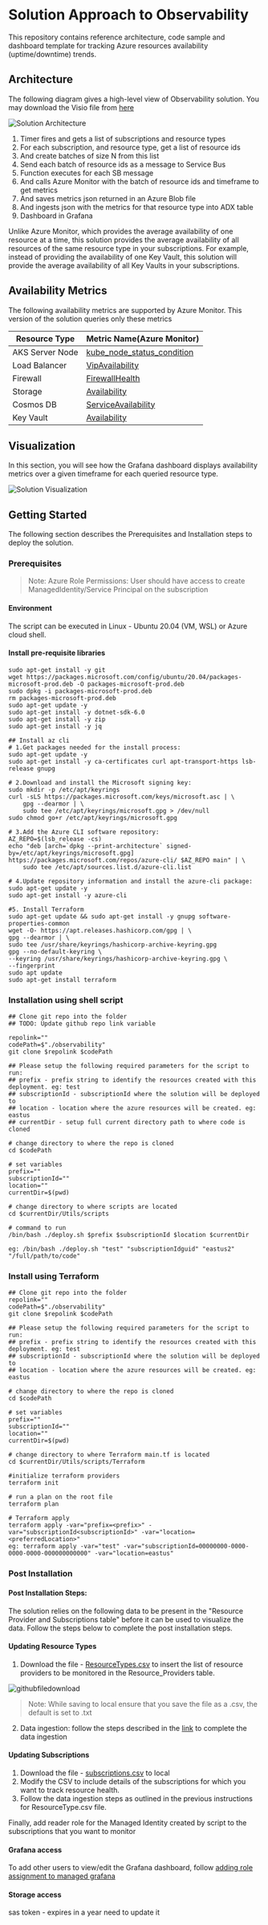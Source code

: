 # Solution Approach to Observability

This repository contains reference architecture, code sample and dashboard template for tracking Azure resources availability (uptime/downtime) trends.

## Architecture

The following diagram gives a high-level view of Observability solution. You may download the Visio file from [here](Images/architecture-raw.vsdx)

![Solution Architecture](Images/architecture.png)

1. Timer fires and gets a list of subscriptions and resource types 
2. For each subscription, and resource type, get a list of resource ids
3. And create batches of size N from this list
4. Send each batch of resource ids as a message to Service Bus
5. Function executes for each SB message
6. And calls Azure Monitor with the batch of resource ids and timeframe to get metrics
7. And saves metrics json returned in an Azure Blob file
8. And ingests json with the metrics for that resource type into ADX table
9. Dashboard in Grafana

Unlike Azure Monitor, which provides the average availability of one resource at a time, this solution provides the average availability of all resources of the same resource type in your subscriptions. For example, instead of providing the availability of one Key Vault, this solution will provide the average availability of all Key Vaults in your subscriptions.

## Availability Metrics

The following availability metrics are supported by Azure Monitor. This version of the solution queries only these metrics

| Resource Type   | Metric Name(Azure Monitor)                                                                                                                  |
|--------------- |---------------------------------------------------------------------------------------------------------------------------------------------- |
| AKS Server Node  | [kube_node_status_condition](https://learn.microsoft.com/en-us/azure/azure-monitor/essentials/metrics-supported#microsoftcontainerservicemanagedclusters)    |
| Load Balancer   | [VipAvailability](https://learn.microsoft.com/en-us/azure/azure-monitor/essentials/metrics-supported#microsoftnetworkloadbalancers)            |
| Firewall       | [FirewallHealth](https://learn.microsoft.com/en-us/azure/azure-monitor/essentials/metrics-supported#microsoftnetworkazurefirewalls)            |
| Storage        | [Availability](https://learn.microsoft.com/en-us/azure/azure-monitor/essentials/metrics-supported#microsoftclassicstoragestorageaccounts)      |
| Cosmos DB       | [ServiceAvailability](https://learn.microsoft.com/en-us/azure/azure-monitor/essentials/metrics-supported#microsoftdocumentdbdatabaseaccounts)  |
| Key Vault       | [Availability](https://learn.microsoft.com/en-us/azure/azure-monitor/essentials/metrics-supported#microsoftkeyvaultvaults)                     |

## Visualization

In this section, you will see how the Grafana dashboard displays availability metrics over a given timeframe for each queried resource type.

![Solution Visualization](Images/visualization.png)

## Getting Started

The following section describes the Prerequisites and Installation steps to deploy the solution.

### Prerequisites

> Note: Azure Role Permissions: User should have access to create ManagedIdentity/Service Principal on the subscription

#### Environment

The script can be executed in Linux - Ubuntu 20.04 (VM, WSL) or Azure cloud shell.

#### Install pre-requisite libraries

```sudo apt-get update -y
sudo apt-get install -y git
wget https://packages.microsoft.com/config/ubuntu/20.04/packages-microsoft-prod.deb -O packages-microsoft-prod.deb
sudo dpkg -i packages-microsoft-prod.deb
rm packages-microsoft-prod.deb
sudo apt-get update -y
sudo apt-get install -y dotnet-sdk-6.0
sudo apt-get install -y zip
sudo apt-get install -y jq

## Install az cli
# 1.Get packages needed for the install process:
sudo apt-get update -y
sudo apt-get install -y ca-certificates curl apt-transport-https lsb-release gnupg

# 2.Download and install the Microsoft signing key:
sudo mkdir -p /etc/apt/keyrings
curl -sLS https://packages.microsoft.com/keys/microsoft.asc | \
    gpg --dearmor | \
    sudo tee /etc/apt/keyrings/microsoft.gpg > /dev/null
sudo chmod go+r /etc/apt/keyrings/microsoft.gpg

# 3.Add the Azure CLI software repository:
AZ_REPO=$(lsb_release -cs)
echo "deb [arch=`dpkg --print-architecture` signed-by=/etc/apt/keyrings/microsoft.gpg] https://packages.microsoft.com/repos/azure-cli/ $AZ_REPO main" | \
    sudo tee /etc/apt/sources.list.d/azure-cli.list

# 4.Update repository information and install the azure-cli package:
sudo apt-get update -y
sudo apt-get install -y azure-cli

#5. Install Terraform
sudo apt-get update && sudo apt-get install -y gnupg software-properties-common
wget -O- https://apt.releases.hashicorp.com/gpg | \
gpg --dearmor | \
sudo tee /usr/share/keyrings/hashicorp-archive-keyring.gpg
gpg --no-default-keyring \
--keyring /usr/share/keyrings/hashicorp-archive-keyring.gpg \
--fingerprint
sudo apt update
sudo apt-get install terraform
```

### Installation using shell script
```
## Clone git repo into the folder
## TODO: Update github repo link variable

repolink=""
codePath=$"./observability"
git clone $repolink $codePath

## Please setup the following required parameters for the script to run:
## prefix - prefix string to identify the resources created with this deployment. eg: test
## subscriptionId - subscriptionId where the solution will be deployed to
## location - location where the azure resources will be created. eg: eastus
## currentDir - setup full current directory path to where code is cloned

# change directory to where the repo is cloned
cd $codePath

# set variables
prefix=""
subscriptionId=""
location=""
currentDir=$(pwd)

# change directory to where scripts are located
cd $currentDir/Utils/scripts

# command to run
/bin/bash ./deploy.sh $prefix $subscriptionId $location $currentDir

eg: /bin/bash ./deploy.sh "test" "subscriptionIdguid" "eastus2" "/full/path/to/code"
```

### Install using Terraform

```
## Clone git repo into the folder
repolink=""
codePath=$"./observability"
git clone $repolink $codePath

## Please setup the following required parameters for the script to run:
## prefix - prefix string to identify the resources created with this deployment. eg: test
## subscriptionId - subscriptionId where the solution will be deployed to
## location - location where the azure resources will be created. eg: eastus

# change directory to where the repo is cloned
cd $codePath

# set variables
prefix=""
subscriptionId=""
location=""
currentDir=$(pwd)

# change directory to where Terraform main.tf is located
cd $currentDir/Utils/scripts/Terraform

#initialize terraform providers
terraform init

# run a plan on the root file
terraform plan

# Terraform apply
terraform apply -var="prefix=<prefix>" -var="subscriptionId<subscriptionId>" -var="location=<preferredLocation>"
eg: terraform apply -var="test" -var="subscriptionId=00000000-0000-0000-0000-000000000000" -var="location=eastus"
```
### Post Installation
#### Post Installation Steps:

The solution relies on the following data to be present in the "Resource Provider and Subscriptions table" before it can be used to visualize the data. Follow the steps below to complete the post installation steps.

#### Updating Resource Types

1. Download the file - [ResourceTypes.csv](Utils/scripts/csv_import/ResourceTypes.csv) to insert the list of resource providers to be monitored in the Resource_Providers table.

![githubfiledownload](Images/githubfiledownload-1.png)
> Note: While saving to local ensure that you save the file as a .csv, the default is set to .txt

2. Data ingestion: follow the steps described in the [link](DATAINGESTION.md)  to complete the data ingestion

#### Updating Subscriptions

1. Download the file - [subscriptions.csv](Utils/scripts/csv_import/subscriptions.csv)  to local
2. Modify the CSV to include details of the subscriptions for which you want to track resource health.
3. Follow the data ingestion steps as outlined in the previous instructions for ResourceType.csv file.

Finally, add reader role for the Managed Identity created by script to the subscriptions that you want to monitor

#### Grafana access

To add other users to view/edit the Grafana dashboard, follow [adding role assignment to managed grafana](https://learn.microsoft.com/en-us/azure/managed-grafana/how-to-share-grafana-workspace?tabs=azure-portal)

#### Storage access 

sas token - expires in a year need to update it

